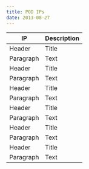 ```yaml
---
title: POD IPs
date: 2013-08-27
---
```


| IP        | Description |
|-----------|-------------|
| Header    | Title       |
| Paragraph | Text        |
| Header    | Title       |
| Paragraph | Text        |
| Header    | Title       |
| Paragraph | Text        |
| Header    | Title       |
| Paragraph | Text        |
| Header    | Title       |
| Paragraph | Text        |
| Header    | Title       |
| Paragraph | Text        |